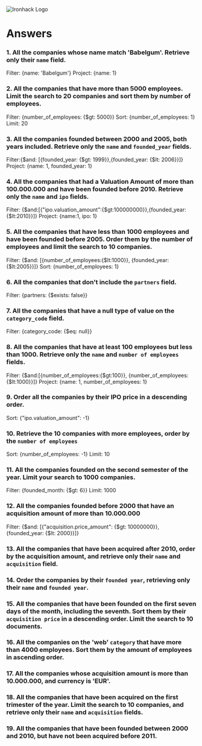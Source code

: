 ![Ironhack Logo](https://i.imgur.com/1QgrNNw.png)

# Answers

### 1. All the companies whose name match 'Babelgum'. Retrieve only their `name` field.
<!-- Your Code Goes Here -->
Filter: {name: 'Babelgum'}
Project: {name: 1}

### 2. All the companies that have more than 5000 employees. Limit the search to 20 companies and sort them by **number of employees**.
<!-- Your Code Goes Here -->
Filter: {number_of_employees: {$gt: 5000}}
Sort: {number_of_employees: 1}
Limit: 20


### 3. All the companies founded between 2000 and 2005, both years included. Retrieve only the `name` and `founded_year` fields.
<!-- Your Code Goes Here -->
Filter:{$and: [{founded_year: {$gt: 1999}},{founded_year: {$lt: 2006}}]}
Project: {name: 1, founded_year: 1}

### 4. All the companies that had a Valuation Amount of more than 100.000.000 and have been founded before 2010. Retrieve only the `name` and `ipo` fields.
<!-- Your Code Goes Here -->
Filter: {$and:[{"ipo.valuation_amount":{$gt:100000000}},{founded_year:{$lt:2010}}]}
Project: {name:1, ipo: 1}

### 5. All the companies that have less than 1000 employees and have been founded before 2005. Order them by the number of employees and limit the search to 10 companies.
<!-- Your Code Goes Here -->
Filter:  {$and: [{number_of_employees:{$lt:1000}}, {founded_year:{$lt:2005}}]}
Sort: {number_of_employees: 1}

### 6. All the companies that don't include the `partners` field.
<!-- Your Code Goes Here -->
Filter: {partners: {$exists: false}}


### 7. All the companies that have a null type of value on the `category_code` field.
<!-- Your Code Goes Here -->
Filter: {category_code: {$eq: null}}

### 8. All the companies that have at least 100 employees but less than 1000. Retrieve only the `name` and `number of employees` fields.
<!-- Your Code Goes Here -->
Filter: {$and:[{number_of_employees:{$gt:100}}, {number_of_employees:{$lt:1000}}]}
Project: {name: 1, number_of_employees: 1}

### 9. Order all the companies by their IPO price in a descending order.
<!-- Your Code Goes Here -->
Sort: {"ipo.valuation_amount": -1}

### 10. Retrieve the 10 companies with more employees, order by the `number of employees`
<!-- Your Code Goes Here -->
Sort: {number_of_employees: -1}
Limit: 10

### 11. All the companies founded on the second semester of the year. Limit your search to 1000 companies.
<!-- Your Code Goes Here -->
Filter: {founded_month: {$gt: 6}}
Limit: 1000

### 12. All the companies founded before 2000 that have an acquisition amount of more than 10.000.000
<!-- Your Code Goes Here -->
Filter: {$and: [{"acquisition.price_amount": {$gt: 10000000}},{founded_year: {$lt: 2000}}]}

### 13. All the companies that have been acquired after 2010, order by the acquisition amount, and retrieve only their `name` and `acquisition` field.

<!-- Your Code Goes Here -->

### 14. Order the companies by their `founded year`, retrieving only their `name` and `founded year`.

<!-- Your Code Goes Here -->

### 15. All the companies that have been founded on the first seven days of the month, including the seventh. Sort them by their `acquisition price` in a descending order. Limit the search to 10 documents.

<!-- Your Code Goes Here -->

### 16. All the companies on the 'web' `category` that have more than 4000 employees. Sort them by the amount of employees in ascending order.

<!-- Your Code Goes Here -->

### 17. All the companies whose acquisition amount is more than 10.000.000, and currency is 'EUR'.

<!-- Your Code Goes Here -->

### 18. All the companies that have been acquired on the first trimester of the year. Limit the search to 10 companies, and retrieve only their `name` and `acquisition` fields.

<!-- Your Code Goes Here -->

### 19. All the companies that have been founded between 2000 and 2010, but have not been acquired before 2011.

<!-- Your Code Goes Here -->
